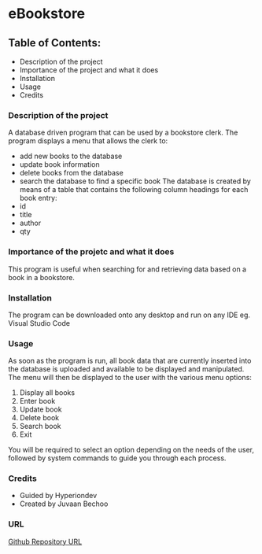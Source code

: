 # eBookstore

## Table of Contents:
  - Description of the project 
  - Importance of the project and what it does
  - Installation
  - Usage
  - Credits

### Description of the project
A database driven program that can be used by a bookstore clerk. The program displays a menu that allows the clerk to:
  - add new books to the database
  - update book information
  - delete books from the database
  - search the database to find a specific book
The database is created by means of a table that contains the following column headings for each book entry:
  - id
  - title
  - author
  - qty
  
### Importance of the projetc and what it does
This program is useful when searching for and retrieving data based on a book in a bookstore.

### Installation
The program can be downloaded onto any desktop and run on any IDE eg. Visual Studio Code

### Usage
As soon as the program is run, all book data that are currently inserted into the database is uploaded and available to be displayed and manipulated.
The menu will then be displayed to the user with the various menu options: 

1. Display all books
2. Enter book
3. Update book
4. Delete book
5. Search book
0. Exit

You will be required to select an option depending on the needs of the user, followed by system commands to guide you through each process.

### Credits
- Guided by Hyperiondev
- Created by Juvaan Bechoo 

### URL
[Github Repository URL](https://github.com/JuviB/eBookstore.git)

